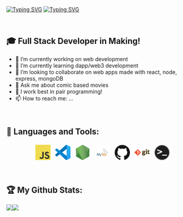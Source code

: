 

[![Typing SVG](https://readme-typing-svg.herokuapp.com?font=&color=%2300F7F4&size=32&center=true&vCenter=true&multiline=true&width=1000&height=60&lines=Hello+there+👋)](https://git.io/typing-svg)
[![Typing SVG](https://readme-typing-svg.herokuapp.com?font=&color=%2300F7F4&size=32&center=true&vCenter=true&multiline=true&width=1000&height=60&lines=This+is+Tajammul+🧑‍💻)](https://git.io/typing-svg)

<br />

## 🎓 Full Stack Developer in Making!
- 🔭 I’m currently working on web development
- 🌱 I’m currently learning dapp/web3 development
- 👯 I’m looking to collaborate on web apps made with react, node, express, mongoDB
- 💬 Ask me about comic based movies
- 👯 I work best in pair programming!
- 📫 How to reach me: ...

<br />

## 🧰 Languages and Tools:
<p align="center">
  <img src="https://raw.githubusercontent.com/github/explore/80688e429a7d4ef2fca1e82350fe8e3517d3494d/topics/javascript/javascript.png" alt="Javascript" height="40" style="vertical-align:top; margin:4px">
  <img src="https://raw.githubusercontent.com/github/explore/80688e429a7d4ef2fca1e82350fe8e3517d3494d/topics/visual-studio-code/visual-studio-code.png" alt="VS Code" height="40" style="vertical-align:top; margin:4px">
  <img src="https://raw.githubusercontent.com/github/explore/80688e429a7d4ef2fca1e82350fe8e3517d3494d/topics/nodejs/nodejs.png" alt="NodeJS" height="40" style="vertical-align:top; margin:4px">
  <img src="https://raw.githubusercontent.com/github/explore/80688e429a7d4ef2fca1e82350fe8e3517d3494d/topics/mysql/mysql.png" alt="MySQL" height="40" style="vertical-align:top; margin:4px">
  <img src="https://raw.githubusercontent.com/github/explore/78df643247d429f6cc873026c0622819ad797942/topics/github/github.png" alt="Github" height="40" style="vertical-align:top; margin:4px">
  <img src="https://raw.githubusercontent.com/github/explore/80688e429a7d4ef2fca1e82350fe8e3517d3494d/topics/git/git.png" alt="Git" height="40" style="vertical-align:top; margin:4px">
  <img src="https://raw.githubusercontent.com/github/explore/80688e429a7d4ef2fca1e82350fe8e3517d3494d/topics/terminal/terminal.png" alt="Terminal" height="40" style="vertical-align:top; margin:4px">
</p>

<br />
  
## :trophy: My Github Stats:
<div>
  <a href="https://github-readme-stats.vercel.app/api?username=mtajammulzia&theme=tokyonight">
    <img  align="left" src="https://github-readme-stats.vercel.app/api?username=mtajammulzia&count_private=true&show_icons=true&theme=tokyonight" />
  </a>
  <a href="https://github-readme-stats.vercel.app/api/top-langs/?username=mtajammulzia&hide=php&theme=tokyonight">
    <img align="left" src="https://github-readme-stats.vercel.app/api/top-langs/?username=mtajammulzia&hide=php&theme=tokyonight" />
  </a>
</div>
  
<!--
**mtajammulzia/mtajammulzia** is a ✨ _special_ ✨ repository because its `README.md` (this file) appears on your GitHub profile.

Here are some ideas to get you started:

- 🔭 I’m currently working on ...
- 🌱 I’m currently learning ...
- 👯 I’m looking to collaborate on ...
- 🤔 I’m looking for help with ...
- 💬 Ask me about ...
- 📫 How to reach me: ...
- 😄 Pronouns: ...
- ⚡ Fun fact: ...
-->
